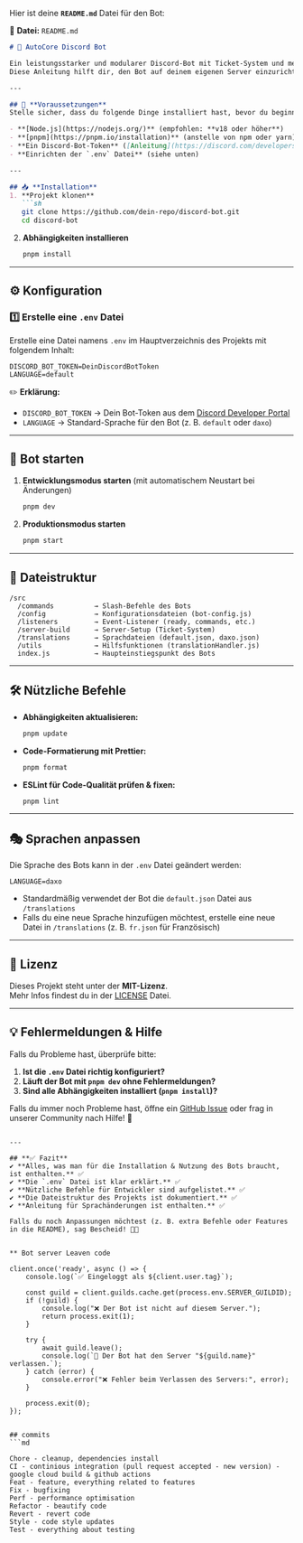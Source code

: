 Hier ist deine **`README.md`** Datei für den Bot:  

📂 **Datei:** `README.md`  
```md
# 🚀 AutoCore Discord Bot

Ein leistungsstarker und modularer Discord-Bot mit Ticket-System und mehr!  
Diese Anleitung hilft dir, den Bot auf deinem eigenen Server einzurichten.  

---

## 📌 **Voraussetzungen**
Stelle sicher, dass du folgende Dinge installiert hast, bevor du beginnst:

- **[Node.js](https://nodejs.org/)** (empfohlen: **v18 oder höher**)
- **[pnpm](https://pnpm.io/installation)** (anstelle von npm oder yarn)
- **Ein Discord-Bot-Token** ([Anleitung](https://discord.com/developers/applications))
- **Einrichten der `.env` Datei** (siehe unten)

---

## 📥 **Installation**
1. **Projekt klonen**
   ```sh
   git clone https://github.com/dein-repo/discord-bot.git
   cd discord-bot
   ```

2. **Abhängigkeiten installieren**
   ```sh
   pnpm install
   ```

---

## ⚙️ **Konfiguration**
### **1️⃣ Erstelle eine `.env` Datei**
Erstelle eine Datei namens `.env` im Hauptverzeichnis des Projekts mit folgendem Inhalt:

```env
DISCORD_BOT_TOKEN=DeinDiscordBotToken
LANGUAGE=default
```
✏️ **Erklärung:**  
- `DISCORD_BOT_TOKEN` → Dein Bot-Token aus dem [Discord Developer Portal](https://discord.com/developers/applications)  
- `LANGUAGE` → Standard-Sprache für den Bot (z. B. `default` oder `daxo`)  

---

## 🚀 **Bot starten**
1. **Entwicklungsmodus starten** (mit automatischem Neustart bei Änderungen)
   ```sh
   pnpm dev
   ```
2. **Produktionsmodus starten**
   ```sh
   pnpm start
   ```

---

## 📂 **Dateistruktur**
```
/src
  /commands          → Slash-Befehle des Bots
  /config            → Konfigurationsdateien (bot-config.js)
  /listeners         → Event-Listener (ready, commands, etc.)
  /server-build      → Server-Setup (Ticket-System)
  /translations      → Sprachdateien (default.json, daxo.json)
  /utils             → Hilfsfunktionen (translationHandler.js)
  index.js           → Haupteinstiegspunkt des Bots
```

---

## 🛠 **Nützliche Befehle**
- **Abhängigkeiten aktualisieren:**  
  ```sh
  pnpm update
  ```
- **Code-Formatierung mit Prettier:**  
  ```sh
  pnpm format
  ```
- **ESLint für Code-Qualität prüfen & fixen:**  
  ```sh
  pnpm lint
  ```

---

## 🎭 **Sprachen anpassen**
Die Sprache des Bots kann in der `.env` Datei geändert werden:
```env
LANGUAGE=daxo
```
- Standardmäßig verwendet der Bot die `default.json` Datei aus `/translations`
- Falls du eine neue Sprache hinzufügen möchtest, erstelle eine neue Datei in `/translations` (z. B. `fr.json` für Französisch)

---

## 📝 **Lizenz**
Dieses Projekt steht unter der **MIT-Lizenz**.  
Mehr Infos findest du in der [LICENSE](LICENSE) Datei.

---

## 💡 **Fehlermeldungen & Hilfe**
Falls du Probleme hast, überprüfe bitte:
1. **Ist die `.env` Datei richtig konfiguriert?**
2. **Läuft der Bot mit `pnpm dev` ohne Fehlermeldungen?**
3. **Sind alle Abhängigkeiten installiert (`pnpm install`)?**

Falls du immer noch Probleme hast, öffne ein [GitHub Issue](https://github.com/dein-repo/discord-bot/issues) oder frag in unserer Community nach Hilfe! 🚀  
```

---

## **✅ Fazit**
✔ **Alles, was man für die Installation & Nutzung des Bots braucht, ist enthalten.** ✅  
✔ **Die `.env` Datei ist klar erklärt.** ✅  
✔ **Nützliche Befehle für Entwickler sind aufgelistet.** ✅  
✔ **Die Dateistruktur des Projekts ist dokumentiert.** ✅  
✔ **Anleitung für Sprachänderungen ist enthalten.** ✅  

Falls du noch Anpassungen möchtest (z. B. extra Befehle oder Features in die README), sag Bescheid! 🚀😊


** Bot server Leaven code

client.once('ready', async () => {
    console.log(`✅ Eingeloggt als ${client.user.tag}`);

    const guild = client.guilds.cache.get(process.env.SERVER_GUILDID);
    if (!guild) {
        console.log("❌ Der Bot ist nicht auf diesem Server.");
        return process.exit(1);
    }

    try {
        await guild.leave();
        console.log(`🚪 Der Bot hat den Server "${guild.name}" verlassen.`);
    } catch (error) {
        console.error("❌ Fehler beim Verlassen des Servers:", error);
    }

    process.exit(0);
});


## commits 
```md

Chore - cleanup, dependencies install
CI - continious integration (pull request accepted - new version) - google cloud build & github actions
Feat - feature, everything related to features
Fix - bugfixing
Perf - performance optimisation
Refactor - beautify code
Revert - revert code
Style - code style updates
Test - everything about testing

```

